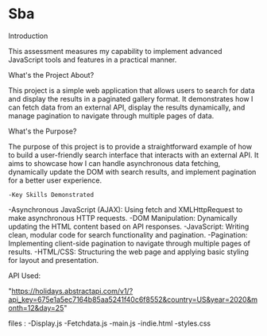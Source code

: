 # Sba

Introduction


This assessment measures my capability to implement advanced JavaScript tools and features in a practical manner.

What's the Project About?


This project is a simple web application that allows users to search for data and display the results in a paginated gallery format. It demonstrates how I can fetch data from an external API, display the results dynamically, and manage pagination to navigate through multiple pages of data.

What's the Purpose?


The purpose of this project is to provide a straightforward example of how to build a user-friendly search interface that interacts with an external API. It aims to showcase how I can handle asynchronous data fetching, dynamically update the DOM with search results, and implement pagination for a better user experience.
    
    -Key Skills Demonstrated

-Asynchronous JavaScript (AJAX): Using fetch and XMLHttpRequest to make asynchronous HTTP requests.
-DOM Manipulation: Dynamically updating the HTML content based on API responses.
-JavaScript: Writing clean, modular code for search functionality and pagination.
-Pagination: Implementing client-side pagination to navigate through multiple pages of results.
-HTML/CSS: Structuring the web page and applying basic styling for layout and presentation.







API Used:

"https://holidays.abstractapi.com/v1/?api_key=675e1a5ec7164b85aa5241f40c6f8552&country=US&year=2020&month=12&day=25"


files :
-Display.js
-Fetchdata.js
-main.js
-indie.html
-styles.css
